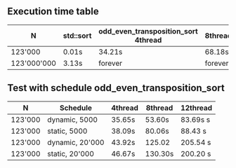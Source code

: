 ## Execution time table
| N  | std::sort | odd_even_transposition_sort 4thread | 8thread | 12thread |
| -- | --------- | ----------------------------------- | ------- | -------- |
| 123'000 | 0.01s | 34.21s | 68.18s | 74.08s |
| 123'000'000 | 3.13s | forever | forever| forever |
## Test with schedule odd_even_transposition_sort
| N  | Schedule | 4thread | 8thread | 12thread |
| -- | -------- |--------- | ------- | -------- |
| 123'000 | dynamic, 5000 | 35.65s | 53.60s | 83.69s s|
| 123'000 | static, 5000 | 38.09s | 80.06s | 88.43 s|
| 123'000 | dynamic, 20'000 | 43.92s | 125.02 | 205.54 s|
| 123'000 | static, 20'000 | 46.67s | 130.30s | 200.20 s|

